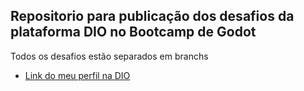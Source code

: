 ## Repositorio para publicação dos desafios da plataforma DIO no Bootcamp de Godot

Todos os desafios estão separados em branchs

 - [Link do meu perfil na DIO](https://www.dio.me/users/lucas_53968)